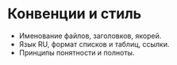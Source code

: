 # Конвенции и стиль

- Именование файлов, заголовков, якорей.
- Язык RU, формат списков и таблиц, ссылки.
- Принципы понятности и полноты.
